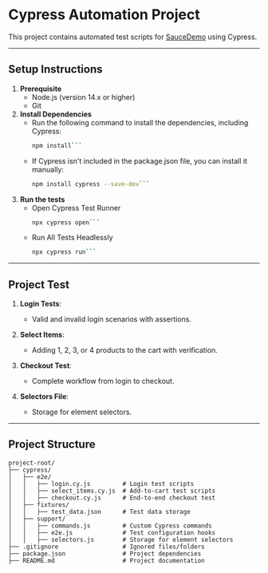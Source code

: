 # Cypress Automation Project

This project contains automated test scripts for [SauceDemo](https://www.saucedemo.com/) using Cypress. 

---

## **Setup Instructions**
1. **Prerequisite**
   - Node.js (version 14.x or higher)
   - Git
2. **Install Dependencies**
   - Run the following command to install the dependencies, including Cypress:
     ```bash
     npm install```
   - If Cypress isn't included in the package.json file, you can install it manually:
     ```bash
     npm install cypress --save-dev```
4. **Run the tests**
   - Open Cypress Test Runner
     ```bash
     npx cypress open```
   - Run All Tests Headlessly
     ```bash
     npx cypress run```

---

## **Project Test**
1. **Login Tests**:
   - Valid and invalid login scenarios with assertions.

2. **Select Items**:
   - Adding 1, 2, 3, or 4 products to the cart with verification.

3. **Checkout Test**:
   - Complete workflow from login to checkout.

4. **Selectors File**:
   - Storage for element selectors.

---

## **Project Structure**

```plaintext
project-root/
├── cypress/
│   ├── e2e/
│   │   ├── login.cy.js         # Login test scripts
│   │   ├── select_items.cy.js  # Add-to-cart test scripts
│   │   ├── checkout.cy.js      # End-to-end checkout test
│   ├── fixtures/
│   │   ├── test_data.json      # Test data storage
│   ├── support/
│   │   ├── commands.js         # Custom Cypress commands
│   │   ├── e2e.js              # Test configuration hooks
│   │   ├── selectors.js        # Storage for element selectors
├── .gitignore                  # Ignored files/folders
├── package.json                # Project dependencies
├── README.md                   # Project documentation

